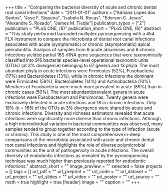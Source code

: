 +++
title = "Comparing the bacterial diversity of acute and chronic dental root canal infections"
date = "2011-01-01"
authors = ["Adriana Lopes dos Santos", "Jose F. Siqueira", "Isabela N. Rocas", "Ederson C. Jesus", "Alexandre S. Rosado", "James M. Tiedje"]
publication_types = ["2"]
publication = "PLoS ONE, (6)"
publication_short = "PLoS ONE, (6)"
abstract = "This study performed barcoded multiplex pyrosequencing with a 454 FLX instrument to compare the microbiota of dental root canal infections associated with acute (symptomatic) or chronic (asymptomatic) apical periodontitis. Analysis of samples from 9 acute abscesses and 8 chronic infections yielded partial 16S rRNA gene sequences that were taxonomically classified into 916 bacterial species-level operational taxonomic units (OTUs) (at 3% divergence) belonging to 67 genera and 13 phyla. The most abundant phyla in acute infections were Firmicutes (52%), Fusobacteria (17%) and Bacteroidetes (13%), while in chronic infections the dominant were Firmicutes (59%), Bacteroidetes (14%) and Actinobacteria (10%). Members of Fusobacteria were much more prevalent in acute (89%) than in chronic cases (50%). The most abundant/prevalent genera in acute infections were Fusobacterium and Parvimonas. Twenty genera were exclusively detected in acute infections and 18 in chronic infections. Only 18% (n = 165) of the OTUs at 3% divergence were shared by acute and chronic infections. Diversity and richness estimators revealed that acute infections were significantly more diverse than chronic infections. Although a high interindividual variation in bacterial communities was observed, many samples tended to group together according to the type of infection (acute or chronic). This study is one of the most comprehensive in-deep comparisons of the microbiota associated with acute and chronic dental root canal infections and highlights the role of diverse polymicrobial communities as the unit of pathogenicity in acute infections. The overall diversity of endodontic infections as revealed by the pyrosequencing technique was much higher than previously reported for endodontic infections."
abstract_short = ""
image_preview = ""
selected = false
projects = []
tags = []
url_pdf = ""
url_preprint = ""
url_code = ""
url_dataset = ""
url_project = ""
url_slides = ""
url_video = ""
url_poster = ""
url_source = ""
math = true
highlight = true
[header]
image = ""
caption = ""
+++

